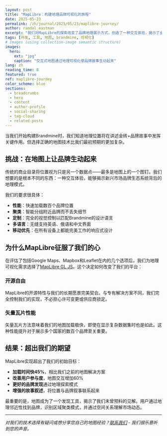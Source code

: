 ```yaml
---
layout: post
title: "MapLibre：构建地理品牌可视化的旅程"
date: 2025-05-23
permalink: /zh/journal/2025/05/23/maplibre-journey/
author: randal_eastman
excerpt: "我们对MapLibre的探索改变了品牌地理展示方式，创造了一种交互体验，揭示了金砖+市场中的模式和连接。"
tags: [开发, 工具, 地图, brandmine, 可视化]
# Images (using collection-image semantic structure)
images:
  hero:
    ext: "jpg"
    caption: "交互式地图通过地理可视化使品牌故事生动起来"
lang: zh
reading_time: 8
featured: true
ref: maplibre-journey
color_scheme: blue
sections:
  - breadcrumbs
  - hero
  - content
  - author-profile
  - social-sharing
  - tag-cloud
  - related-posts
---
```


当我们开始构建Brandmine时，我们知道地理位置将在讲述金砖+品牌故事中发挥关键作用。但选择正确的地图技术比我们最初预期的更加复杂。

## 挑战：在地图上让品牌生动起来

传统的商业目录将位置视为只是另一个数据点——最多是地图上的一个图钉。我们想要的是根本不同的东西：一种交互体验，能够揭示新兴市场品牌生态系统背后的地理模式。

我们的要求很具体：
- **性能**：快速加载数百个品牌位置
- **聚类**：智能分组附近品牌而不丢失细节
- **定制**：完全的视觉控制以匹配Brandmine的设计语言
- **多语言**：无缝支持英语、俄语和中文界面
- **移动优先**：在所有设备上都能完美工作的响应式设计

## 为什么MapLibre征服了我们的心

在评估了包括Google Maps、Mapbox和Leaflet在内的几个选项后，我们为地理可视化需求选择了[MapLibre GL JS](https://maplibre.org/)。这个决定如何改变了我们的平台：

### 开源自由

MapLibre的开源特性与我们的长期愿景完美契合。与专有解决方案不同，我们完全控制我们的实现，不必担心许可变更或供应商锁定。

### 矢量瓦片性能

矢量瓦片方法意味着我们的地图加载极快，即使在显示复杂数据集时也是如此。这种性能提升对于展示多个国家的数百个品牌至关重要。

## 结果：超出我们的期望

MapLibre实现超出了我们的初始目标：

- **加载时间快45%**，相比我们之前的地图解决方案
- **改善用户参与度**，地图交互增加60%
- **更好的品牌发现**通过地理探索模式
- **增强的故事叙述**，将位置与品牌叙事联系起来

最重要的是，地图成为了一个发现工具，揭示了我们未曾预料的见解。用户通过地理邻近性找到品牌，识别区域聚类模式，并通过空间关系理解市场动态。

---

*对我们的技术选择有疑问或想分享您自己的地图经验？[联系我们](/zh/about/#contact) - 我们很乐意听到您的声音。*
